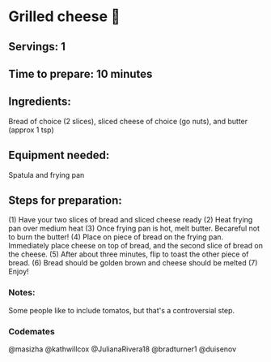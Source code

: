 # Grilled cheese 🧀

## Servings: 1

## Time to prepare: 10 minutes

## Ingredients:

Bread of choice (2 slices), sliced cheese of choice (go nuts), and butter (approx 1 tsp)

## Equipment needed:

Spatula and frying pan


## Steps for preparation:

(1) Have your two slices of bread and sliced cheese ready (2) Heat frying pan over medium heat (3) Once frying pan is hot, melt butter. Becareful not to burn the butter! (4) Place on piece of bread on the frying pan. Immediately place cheese on top of bread, and the second slice of bread on the cheese. (5) After about three minutes, flip to toast the other piece of bread. (6) Bread should be golden brown and cheese should be melted (7) Enjoy!


### Notes:

Some people like to include tomatos, but that's a controversial step.



### Codemates #

@masizha
@kathwillcox
@JulianaRivera18
@bradturner1
@duisenov

